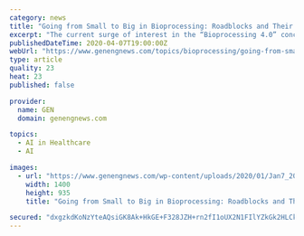 ```yaml
---
category: news
title: "Going from Small to Big in Bioprocessing: Roadblocks and Their Resolution"
excerpt: "The current surge of interest in the “Bioprocessing 4.0” concept has been adapted to Pall’s scaling up process; in particular, the utilization of digital technologies, artificial intelligence and machine learning ... bioreactor controller output or, for gene therapy processes, the optimal time for transfection. Rees summed up his current ..."
publishedDateTime: 2020-04-07T19:00:00Z
webUrl: "https://www.genengnews.com/topics/bioprocessing/going-from-small-to-big-in-bioprocessing-roadblocks-and-their-resolution/"
type: article
quality: 23
heat: 23
published: false

provider:
  name: GEN
  domain: genengnews.com

topics:
  - AI in Healthcare
  - AI

images:
  - url: "https://www.genengnews.com/wp-content/uploads/2020/01/Jan7_2020_Getty_1064970280_Bioprocessing-scaled-e1578084249907.jpg"
    width: 1400
    height: 935
    title: "Going from Small to Big in Bioprocessing: Roadblocks and Their Resolution"

secured: "dxgzkdKoNzYteAQsiGK8Ak+HkGE+F328JZH+rn2fI1oUX2N1FIlYZkGk2HLCkezZAWJqPhhEyRYq8MBkhTJocjpSCjHf3MXAMTHdSCUvLyxXTDbzM9Gn63A4tMn1tC+9uC6NcI6ADocaDeDFdkGXS74fD/9ANj0Tn/5Y2iXOpF+9XyUm7NunCDlOJssUsMs9Y2jW3k573a/U9snIiqhogaVxLTaHKW7ZMuHSuUNmCywdj1GRYS9GTQRAf9kNaFaDK4KYl5mYTGvFanUAXR/SzjJytKhUN5d0+rbQ4ICNA0JLwH+6FdBLVj9G+mEXVa+d;z14imJQoBZWfEUNtf5oXCg=="
---
```


